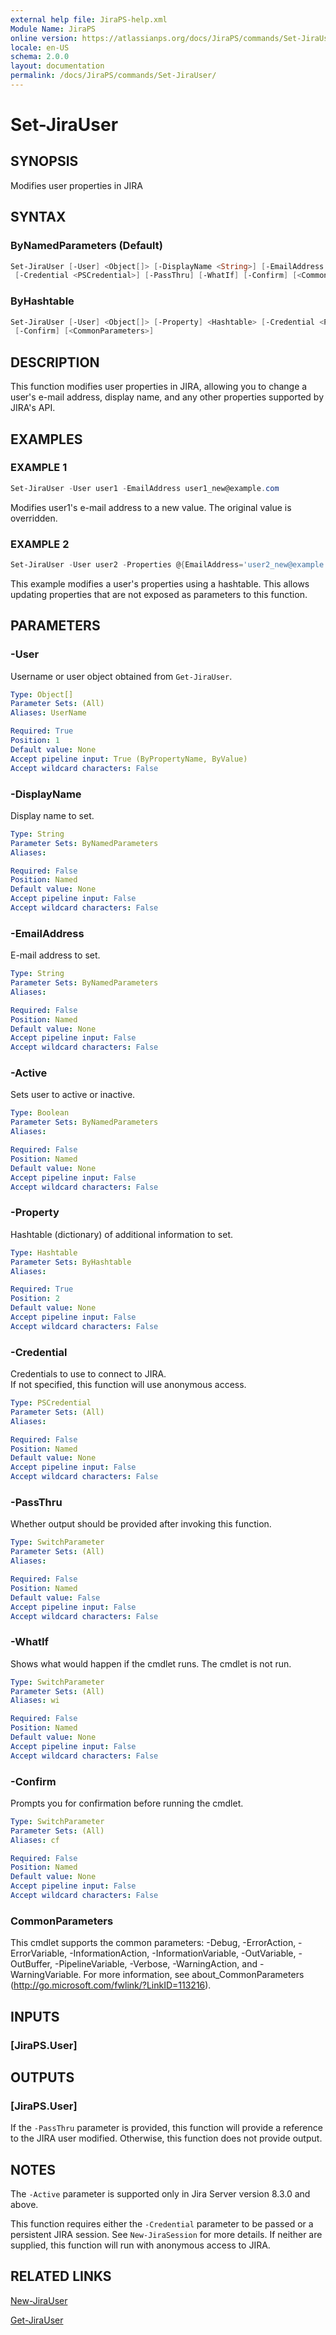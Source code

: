 ```yaml
---
external help file: JiraPS-help.xml
Module Name: JiraPS
online version: https://atlassianps.org/docs/JiraPS/commands/Set-JiraUser/
locale: en-US
schema: 2.0.0
layout: documentation
permalink: /docs/JiraPS/commands/Set-JiraUser/
---
```

# Set-JiraUser

## SYNOPSIS

Modifies user properties in JIRA

## SYNTAX

### ByNamedParameters (Default)

```powershell
Set-JiraUser [-User] <Object[]> [-DisplayName <String>] [-EmailAddress <String>] [[-Active] <Boolean>]
 [-Credential <PSCredential>] [-PassThru] [-WhatIf] [-Confirm] [<CommonParameters>]
```

### ByHashtable

```powershell
Set-JiraUser [-User] <Object[]> [-Property] <Hashtable> [-Credential <PSCredential>] [-PassThru] [-WhatIf]
 [-Confirm] [<CommonParameters>]
```

## DESCRIPTION

This function modifies user properties in JIRA, allowing you to change a user's
e-mail address, display name, and any other properties supported by JIRA's API.

## EXAMPLES

### EXAMPLE 1

```powershell
Set-JiraUser -User user1 -EmailAddress user1_new@example.com
```

Modifies user1's e-mail address to a new value.
The original value is overridden.

### EXAMPLE 2

```powershell
Set-JiraUser -User user2 -Properties @{EmailAddress='user2_new@example.com';DisplayName='User 2'}
```

This example modifies a user's properties using a hashtable.
This allows updating properties that are not exposed as parameters to this function.

## PARAMETERS

### -User

Username or user object obtained from `Get-JiraUser`.

```yaml
Type: Object[]
Parameter Sets: (All)
Aliases: UserName

Required: True
Position: 1
Default value: None
Accept pipeline input: True (ByPropertyName, ByValue)
Accept wildcard characters: False
```

### -DisplayName

Display name to set.

```yaml
Type: String
Parameter Sets: ByNamedParameters
Aliases:

Required: False
Position: Named
Default value: None
Accept pipeline input: False
Accept wildcard characters: False
```

### -EmailAddress

E-mail address to set.

```yaml
Type: String
Parameter Sets: ByNamedParameters
Aliases:

Required: False
Position: Named
Default value: None
Accept pipeline input: False
Accept wildcard characters: False
```

### -Active

Sets user to active or inactive.

```yaml
Type: Boolean
Parameter Sets: ByNamedParameters
Aliases:

Required: False
Position: Named
Default value: None
Accept pipeline input: False
Accept wildcard characters: False
```

### -Property

Hashtable (dictionary) of additional information to set.

```yaml
Type: Hashtable
Parameter Sets: ByHashtable
Aliases:

Required: True
Position: 2
Default value: None
Accept pipeline input: False
Accept wildcard characters: False
```

### -Credential

Credentials to use to connect to JIRA.  
If not specified, this function will use anonymous access.

```yaml
Type: PSCredential
Parameter Sets: (All)
Aliases:

Required: False
Position: Named
Default value: None
Accept pipeline input: False
Accept wildcard characters: False
```

### -PassThru

Whether output should be provided after invoking this function.

```yaml
Type: SwitchParameter
Parameter Sets: (All)
Aliases:

Required: False
Position: Named
Default value: False
Accept pipeline input: False
Accept wildcard characters: False
```

### -WhatIf

Shows what would happen if the cmdlet runs.
The cmdlet is not run.

```yaml
Type: SwitchParameter
Parameter Sets: (All)
Aliases: wi

Required: False
Position: Named
Default value: None
Accept pipeline input: False
Accept wildcard characters: False
```

### -Confirm

Prompts you for confirmation before running the cmdlet.

```yaml
Type: SwitchParameter
Parameter Sets: (All)
Aliases: cf

Required: False
Position: Named
Default value: None
Accept pipeline input: False
Accept wildcard characters: False
```

### CommonParameters

This cmdlet supports the common parameters: -Debug, -ErrorAction, -ErrorVariable, -InformationAction, -InformationVariable, -OutVariable, -OutBuffer, -PipelineVariable, -Verbose, -WarningAction, and -WarningVariable.
For more information, see about_CommonParameters (http://go.microsoft.com/fwlink/?LinkID=113216).

## INPUTS

### [JiraPS.User]

## OUTPUTS

### [JiraPS.User]

If the `-PassThru` parameter is provided, this function will provide a reference
to the JIRA user modified.  Otherwise, this function does not provide output.

## NOTES

The `-Active` parameter is supported only in Jira Server version 8.3.0 and above.

This function requires either the `-Credential` parameter to be passed or a persistent JIRA session.
See `New-JiraSession` for more details.
If neither are supplied, this function will run with anonymous access to JIRA.

## RELATED LINKS

[New-JiraUser](../New-JiraUser/)

[Get-JiraUser](../Get-JiraUser/)
